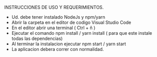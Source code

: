 INSTRUCCIONES DE USO Y REQUERIMIENTOS.

- Ud. debe tener instalado NodeJs y  npm/yarn 
- Abrir la carpeta en el editor de codigo Visual Studio Code
- En el editor abrir una terminal ( Ctrl + ñ ) 
- Ejecutar el comando npm install / yarn install ( para que este instale todas las dependencias)
- Al terminar la instalacion ejecutar npm start / yarn start
- La aplicacion debera correr con normalidad.
